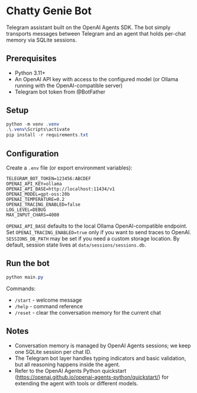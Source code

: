 # Chatty Genie Bot

Telegram assistant built on the OpenAI Agents SDK. The bot simply transports messages between Telegram and an agent that holds per-chat memory via SQLite sessions.

## Prerequisites
- Python 3.11+
- An OpenAI API key with access to the configured model (or Ollama running with the OpenAI-compatible server)
- Telegram bot token from @BotFather

## Setup
```powershell
python -m venv .venv
.\.venv\Scripts\activate
pip install -r requirements.txt
```

## Configuration
Create a `.env` file (or export environment variables):
```text
TELEGRAM_BOT_TOKEN=123456:ABCDEF
OPENAI_API_KEY=ollama
OPENAI_API_BASE=http://localhost:11434/v1
OPENAI_MODEL=gpt-oss:20b
OPENAI_TEMPERATURE=0.2
OPENAI_TRACING_ENABLED=false
LOG_LEVEL=DEBUG
MAX_INPUT_CHARS=4000
```
`OPENAI_API_BASE` defaults to the local Ollama OpenAI-compatible endpoint. Set `OPENAI_TRACING_ENABLED=true` only if you want to send traces to OpenAI.
`SESSIONS_DB_PATH` may be set if you need a custom storage location. By default, session state lives at `data/sessions/sessions.db`.

## Run the bot
```powershell
python main.py
```

Commands:
- `/start` - welcome message
- `/help` - command reference
- `/reset` - clear the conversation memory for the current chat

## Notes
- Conversation memory is managed by OpenAI Agents sessions; we keep one SQLite session per chat ID.
- The Telegram bot layer handles typing indicators and basic validation, but all reasoning happens inside the agent.
- Refer to the OpenAI Agents Python quickstart (https://openai.github.io/openai-agents-python/quickstart/) for extending the agent with tools or different models.
